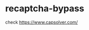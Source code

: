 # recaptcha-bypass
check https://www.capsolver.com/ 



















                                    